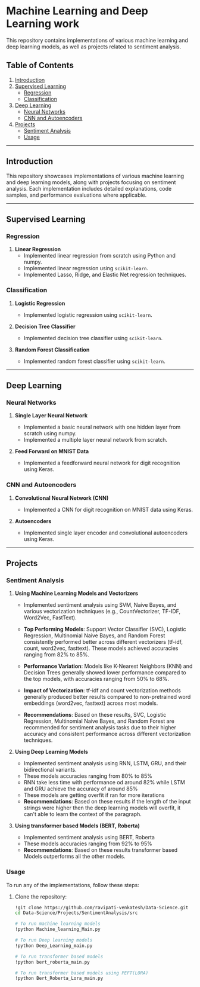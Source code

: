 # Machine Learning and Deep Learning work

This repository contains implementations of various machine learning and deep learning models, as well as projects related to sentiment analysis.

## Table of Contents

1. [Introduction](#introduction)
2. [Supervised Learning](#supervised-learning)
    - [Regression](#regression)
    - [Classification](#classification)
3. [Deep Learning](#deep-learning)
    - [Neural Networks](#neural-networks)
    - [CNN and Autoencoders](#cnn-and-autoencoders)
4. [Projects](#projects)
    - [Sentiment Analysis](#sentiment-analysis)
    - [Usage](#usage)

---

## Introduction

This repository showcases implementations of various machine learning and deep learning models, along with projects focusing on sentiment analysis. Each implementation includes detailed explanations, code samples, and performance evaluations where applicable.

---

## Supervised Learning

### Regression

1. **Linear Regression**
   - Implemented linear regression from scratch using Python and numpy.
   - Implemented linear regression using `scikit-learn`.
   - Implemented Lasso, Ridge, and Elastic Net regression techniques.

### Classification

1. **Logistic Regression**
   - Implemented logistic regression using `scikit-learn`.
   
2. **Decision Tree Classifier**
   - Implemented decision tree classifier using `scikit-learn`.

3. **Random Forest Classification**
   - Implemented random forest classifier using `scikit-learn`.

---

## Deep Learning

### Neural Networks

1. **Single Layer Neural Network**
   - Implemented a basic neural network with one hidden layer from scratch using numpy.
   - Implemented a multiple layer neural network from scratch.

2. **Feed Forward on MNIST Data**
   - Implemented a feedforward neural network for digit recognition using Keras.

### CNN and Autoencoders

1. **Convolutional Neural Network (CNN)**
   - Implemented a CNN for digit recognition on MNIST data using Keras.
   
2. **Autoencoders**
   - Implemented single layer encoder and convolutional autoencoders using Keras.


---

## Projects

### Sentiment Analysis

1. **Using Machine Learning Models and Vectorizers**
   - Implemented sentiment analysis using SVM, Naive Bayes, and various vectorization techniques (e.g., CountVectorizer, TF-IDF, Word2Vec, FastText).

   - **Top Performing Models**: Support Vector Classifier (SVC), Logistic Regression, Multinomial Naive Bayes, and Random Forest consistently performed better across different vectorizers (tf-idf, count, word2vec, fasttext). These models achieved accuracies ranging from 82% to 85%.
  
   - **Performance Variation**: Models like K-Nearest Neighbors (KNN) and Decision Trees generally showed lower performance compared to the top models, with accuracies ranging from 50% to 68%.

   - **Impact of Vectorization**: tf-idf and count vectorization methods generally produced better results compared to non-pretrained word embeddings (word2vec, fasttext) across most models.

   - **Recommendations**: Based on these results, SVC, Logistic Regression, Multinomial Naive Bayes, and Random Forest are recommended for sentiment analysis tasks due to their higher accuracy and consistent performance across different vectorization techniques.

2. **Using Deep Learning Models**
   - Implemented sentiment analysis using RNN, LSTM, GRU, and their bidirectional variants.
   - These models accuracies ranging from 80% to 85%
   - RNN take less time with performance od around 82% while LSTM and GRU achieve the accuracy of around 85%
   - These models are getting overfit if ran for more iterations
   - **Recommendations**: Based on these results if the length of the input strings were higher then the deep learning models will overfit, it can't able to learn the context of the paragraph.

3. **Using transformer based Models (BERT, Roberta)**
   - Implemented sentiment analysis using BERT, Roberta
   - These models accuracies ranging from 92% to 95%
   - **Recommendations**: Based on these results transformer based Models outperforms all the other models.

### Usage

To run any of the implementations, follow these steps:

1. Clone the repository:
   ```bash
   !git clone https://github.com/ravipati-venkatesh/Data-Science.git
   cd Data-Science/Projects/SentimentAnalysis/src
   
   # To run machine learning models 
   !python Machine_learning_Main.py
   
   # To run Deep learning models 
   !python Deep_Learning_main.py
   
   # To run transformer based models
   !python bert_roberta_main.py
   
   # To run transformer based models using PEFT(LORA)
   !python Bert_Roberta_Lora_main.py
   

